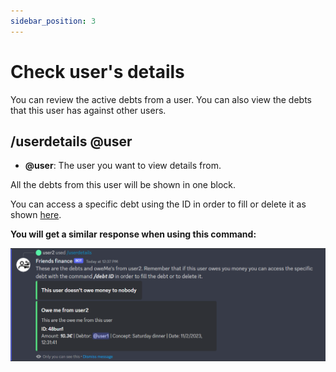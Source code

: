 ```yaml
---
sidebar_position: 3
---
```


# Check user's details

You can review the active debts from a user. You can also view the debts that this user has against other users.

## /userdetails @user

* **@user**: The user you want to view details from.
  
All the debts from this user will be shown in one block.

You can access a specific debt using the ID in order to fill or delete it as shown [here](/docs/command-guide/fill-or-delete-debts).

**You will get a similar response when using this command:**

![test](./img/userdetails_ss.png)
